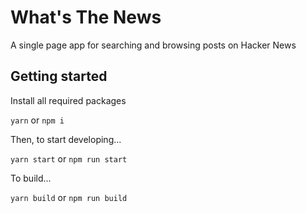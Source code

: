 # What's The News

A single page app for searching and browsing posts on Hacker News

## Getting started

Install all required packages

`yarn` or `npm i`

Then, to start developing...

`yarn start` or `npm run start`

To build...

`yarn build` or `npm run build`

